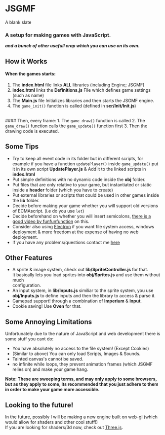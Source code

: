 # JSGMF
A blank slate
### A setup for making games with JavaScript.
<i><b>and a bunch of other usefull crap which you can use on its own.</b></i>
## How it Works

#### When the games starts:
1. The <b>index.html</b> file links <b>ALL</b> libraries (including Engine; JSGMF)
2. <b>index.html</b> links the <b>Definitions.js</b> File which defines game settings (such as name)
3. The <b>Main.js</b> file Initializes libraries and then starts the JSGMF engine.
4. The <code>game_init()</code> function is called (defined in <b>scr/Init/Init.js</b>)

<br />
#### Then, every frame:
1. The <code>game_draw()</code> function is called
2. The <code>game_draw()</code> function calls the <code>game_update()</code> function first
3. Then the drawing code is executed.

## Some Tips
* Try to keep all event code in its folder but in different scripts,
  for example if you have a function <code>updatePlayer()</code> inside <code>game_update()</code>
  put it in its own script <b>UpdatePlayer.js</b> & Add it to the linked scripts in <b>index.html</b>
* Put simple definitions with no dynamic code inside the <b>obj</b> folder.
* Put files that are only relative to your game, but instantiated or static inside a <b>header</b>
  folder (which you have to create)
* Put external libraries or scripts that could be used in other games inside the <b>lib</b> folder.
* Decide before making your game whether you will support old versions of ECMAscript. (i.e do you use <code>let</code>)
* Decide beforehand on whether you will insert semicolons, [there is a good video by funfunfunction](https://www.youtube.com/watch?v=Qlr-FGbhKaI) on this.
* Consider also using [Electron](http://electron.atom.io/) if you want file system access, windows deployment & more freedom at the expense of having no web deployment.
* If you have any problems/questions contact me [here](mailto:sheeplovedemocracy@gmail.com)


## Other Features
* A sprite & image system, check out <b>lib/SpriteController.js</b> for that.<br>
  It basically lets you load sprites into <b>obj/Sprites.js</b> and use them without
  much<br>configuration.
* An input system, in <b>lib/Inputs.js</b> similiar to the sprite system, you use  
  <b>obj/Inputs.js</b> to define inputs and then the library to access & parse it.
* Gamepad support! through a combination of <b>Imperium</b> & <b>Input</b>.
* Cookie saving! Use <b>Oven</b> for that.

## Some Annoying Limitations
Unfortunately due to the nature of JavaScript and web development there is some stuff you cant do:
* You have absolutely no access to the file system! (Except Cookies)
* (Similar to above) You can only load Scripts, Images & Sounds.
* Tainted canvas's cannot be saved.
* no infinite while loops, they prevent animation frames (which JSGMF relies on) and make your game hang.

<b>Note: These are sweeping terms, and may only apply to some browsers, but as they apply to some,
its recommended that you just adhere to them in order to make your game more accessible.</b>


## Looking to the future!
In the future, possibly I will be making a new engine built on web-gl (which would allow for shaders and other cool stuff!)<br />
If you are looking for shaders/3d now, check out [Three.js](http://Threejs.org).

